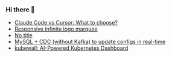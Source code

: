 ### Hi there 👋

<!-- daily.dev BOOKMARKS:START -->
- [Claude Code vs Cursor: What to choose?](https://app.daily.dev/posts/bYYY4bwgj?utm_source=rss&utm_medium=bookmarks&utm_campaign=PnGboN99PhXCxFrWGGg2C)
- [Responsive infinite logo marquee](https://app.daily.dev/posts/fSuqF3vHh?utm_source=rss&utm_medium=bookmarks&utm_campaign=PnGboN99PhXCxFrWGGg2C)
- [No title](https://app.daily.dev/posts/hEWdpZFUO?utm_source=rss&utm_medium=bookmarks&utm_campaign=PnGboN99PhXCxFrWGGg2C)
- [MySQL + CDC &lpar;without Kafka&rpar; to update configs in real-time](https://app.daily.dev/posts/1CA9JyXCm?utm_source=rss&utm_medium=bookmarks&utm_campaign=PnGboN99PhXCxFrWGGg2C)
- [kubewall: AI-Powered Kubernetes Dashboard](https://app.daily.dev/posts/1K3svFqVh?utm_source=rss&utm_medium=bookmarks&utm_campaign=PnGboN99PhXCxFrWGGg2C)
<!-- daily.dev BOOKMARKS:END -->

<!--
**dinesh4monto/dinesh4monto** is a ✨ _special_ ✨ repository because its `README.md` (this file) appears on your GitHub profile.

Here are some ideas to get you started:

- 🔭 I’m currently working on ...
- 🌱 I’m currently learning ...
- 👯 I’m looking to collaborate on ...
- 🤔 I’m looking for help with ...
- 💬 Ask me about ...
- 📫 How to reach me: ...
- 😄 Pronouns: ...
- ⚡ Fun fact: ...
-->
